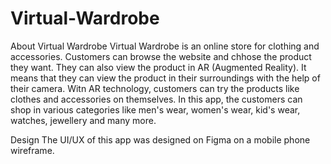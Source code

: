 # Virtual-Wardrobe

About Virtual Wardrobe
Virtual Wardrobe is an online store for clothing and accessories. Customers can browse the website and chhose the product they want.
They can also view the product in AR (Augmented Reality). It means that they can view the product in their surroundings with the help of their camera.
Witn AR technology, customers can try the products like clothes and accessories on themselves. 
In this app, the customers can shop in various categories like men's wear, women's wear, kid's wear, watches, jewellery and many more.

Design
The UI/UX of this app was designed on Figma on a mobile phone wireframe.
